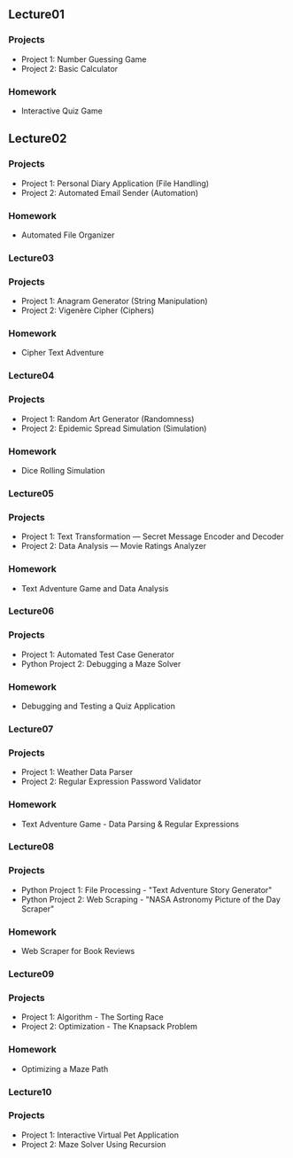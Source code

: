 ## Lecture01
### Projects
- Project 1: Number Guessing Game
- Project 2: Basic Calculator
### Homework
- Interactive Quiz Game

## Lecture02
### Projects
- Project 1: Personal Diary Application (File Handling)
- Project 2: Automated Email Sender (Automation)
### Homework
- Automated File Organizer

### Lecture03
### Projects
- Project 1: Anagram Generator (String Manipulation)
- Project 2: Vigenère Cipher (Ciphers)
### Homework
-  Cipher Text Adventure

### Lecture04
### Projects
- Project 1: Random Art Generator (Randomness)
- Project 2: Epidemic Spread Simulation (Simulation)
### Homework
- Dice Rolling Simulation

### Lecture05
### Projects
- Project 1: Text Transformation — Secret Message Encoder and Decoder
- Project 2: Data Analysis — Movie Ratings Analyzer
### Homework
- Text Adventure Game and Data Analysis

### Lecture06
### Projects
- Project 1: Automated Test Case Generator
- Python Project 2: Debugging a Maze Solver
### Homework
- Debugging and Testing a Quiz Application

### Lecture07
### Projects
- Project 1: Weather Data Parser
- Project 2: Regular Expression Password Validator
### Homework
- Text Adventure Game - Data Parsing & Regular Expressions

### Lecture08
### Projects
- Python Project 1: File Processing - "Text Adventure Story Generator"
- Python Project 2: Web Scraping - "NASA Astronomy Picture of the Day Scraper"
### Homework
- Web Scraper for Book Reviews

### Lecture09
### Projects
- Project 1: Algorithm - The Sorting Race
- Project 2: Optimization - The Knapsack Problem
### Homework
- Optimizing a Maze Path

### Lecture10
### Projects
- Project 1: Interactive Virtual Pet Application
- Project 2: Maze Solver Using Recursion